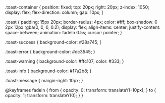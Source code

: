 .toast-container {
  position: fixed;
  top: 20px;
  right: 20px;
  z-index: 1050;
  display: flex;
  flex-direction: column;
  gap: 10px;
}

.toast {
  padding: 15px 20px;
  border-radius: 4px;
  color: #fff;
  box-shadow: 0 2px 12px rgba(0, 0, 0, 0.2);
  display: flex;
  align-items: center;
  justify-content: space-between;
  animation: fadeIn 0.5s;
  cursor: pointer;
}

.toast-success {
  background-color: #28a745;
}

.toast-error {
  background-color: #dc3545;
}

.toast-warning {
  background-color: #ffc107;
  color: #333;
}

.toast-info {
  background-color: #17a2b8;
}

.toast-message {
  margin-right: 10px;
}

@keyframes fadeIn {
  from {
    opacity: 0;
    transform: translateY(-10px);
  }
  to {
    opacity: 1;
    transform: translateY(0);
  }
}

